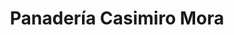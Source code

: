 ---
title: "Panadería Casimiro Mora"
url: /santa-eulalia-del-campo/panaderia-casimiro-mora/
shop: panadería
---